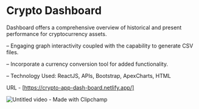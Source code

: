 # Crypto Dashboard

Dashboard offers a comprehensive overview of historical and present performance for cryptocurrency assets.

– Engaging graph interactivity coupled with the capability to generate CSV files.

– Incorporate a currency conversion tool for added functionality.

– Technology Used: ReactJS, APIs, Bootstrap, ApexCharts, HTML

URL - [https://crypto-app-dash-board.netlify.app/]

![Untitled video - Made with Clipchamp](https://github.com/RahulLodhi12/Crypto-Dashboard/assets/111701793/ac9b8bff-72a2-4d19-9893-c46941ab3c93)

